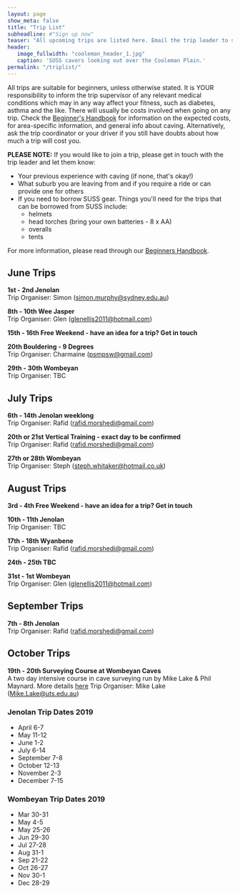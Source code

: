 ```yaml
---
layout: page
show_meta: false
title: "Trip List"
subheadline: #"Sign up now"
teaser: "All upcoming trips are listed here. Email the trip leader to sign up."
header:
   image_fullwidth: "cooleman_header_1.jpg"
   caption: 'SUSS cavers looking out over the Cooleman Plain.'
permalink: "/triplist/"
---
```


<!-- To Do convert this to auto genarage from a yaml file -->

All trips are suitable for beginners, unless otherwise stated.  It is YOUR responsibility to inform the trip supervisor of any relevant medical
conditions which may in any way affect your fitness, such as diabetes,
asthma and the like. There will usually be costs involved when going on any trip. Check the <a href="/assets/handbook.pdf">Beginner's Handbook</a>
for information on the expected costs, for area-specific information, and general info about caving. Alternatively, ask the trip coordinator or your driver
if you still have doubts about how much a trip will cost you.

**PLEASE NOTE:**
If you would like to join a trip, please get in touch with the trip leader and let them know:

-   Your previous experience with caving (if none, that's okay!)
-   What suburb you are leaving from and if you require a ride or can provide one for others
-   If you need to borrow SUSS gear. Things you'll need for the trips that can be borrowed from SUSS include:
    -   helmets
    -   head torches (bring your own batteries - 8 x AA)
    -   overalls
    -   tents

For more information, please read through our [Beginners Handbook](/assets/handbook.pdf).

## June Trips

**1st - 2nd Jenolan**  
Trip Organiser: Simon (simon.murphy@sydney.edu.au)

**8th - 10th Wee Jasper**  
Trip Organiser: Glen (glenellis2011@hotmail.com)

**15th - 16th Free Weekend - have an idea for a trip? Get in touch**  

**20th Bouldering - 9 Degrees**  
Trip Organiser: Charmaine (psmpsw@gmail.com)

**29th - 30th Wombeyan**  
Trip Organiser: TBC

## July Trips

**6th - 14th Jenolan weeklong**  
Trip Organiser: Rafid (rafid.morshedi@gmail.com)

**20th or 21st Vertical Training - exact day to be confirmed**  
Trip Organiser: Rafid (rafid.morshedi@gmail.com)

**27th or 28th Wombeyan**  
Trip Organiser: Steph (steph.whitaker@hotmail.co.uk)

## August Trips

**3rd - 4th Free Weekend - have an idea for a trip? Get in touch**  

**10th - 11th Jenolan**  
Trip Organiser: TBC

**17th - 18th Wyanbene**  
Trip Organiser: Rafid (rafid.morshedi@gmail.com)

**24th - 25th TBC**  

**31st - 1st Wombeyan**  
Trip Organiser: Glen (glenellis2011@hotmail.com)

## September Trips

**7th - 8th Jenolan**  
Trip Organiser: Rafid (rafid.morshedi@gmail.com)

## October Trips

**19th - 20th Surveying Course at Wombeyan Caves**  
A two day intensive course in cave surveying run by Mike Lake & Phil Maynard. More details [here](https://bitbucket.org/speleolinux/cave_survey_course/wiki/Home)
Trip Organiser: Mike Lake (Mike.Lake@uts.edu.au)

### Jenolan Trip Dates 2019

-   April 6-7
-   May 11-12
-   June 1-2
-   July 6-14
-   September 7-8
-   October 12-13
-   November 2-3
-   December 7-15

### Wombeyan Trip Dates 2019

-   Mar 30-31
-   May 4-5
-   May 25-26
-   Jun 29-30
-   Jul 27-28
-   Aug 31-1
-   Sep 21-22
-   Oct 26-27
-   Nov 30-1
-   Dec 28-29
